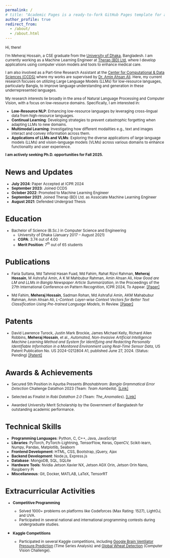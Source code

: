 ```yaml
---
permalink: /
# title: "Academic Pages is a ready-to-fork GitHub Pages template for academic personal websites"
author_profile: true
redirect_from: 
  - /about/
  - /about.html
---
```


<small>
Hi, there!

I’m Meheraj Hossain, a CSE graduate from the <a href="https://www.du.ac.bd/body/CSE">University of Dhaka</a>, Bangladesh. I am currently working as a Machine Learning Engineer at <a href = "https://therapbd.com/">Therap (BD) Ltd</a>, where I develop applications using computer vision models and tools to enhance medical care.

I am also involved as a Part-time Research Assistant at the <a href = "https://ccds.ai/">Center for Computational & Data Sciences (CCDS)</a> where my works are supervised by <a href = "https://scholar.google.com/citations?user=OqlqQTwAAAAJ&hl=en">Dr. Amin Ahsan Ali</a>. Here, my current research focuses on utilizing Large Language Models (LLMs) for low-resource languages, particularly Bangla, to improve language understanding and generation in these underrepresented languages.

My research interests lie broadly in the area of Natural Language Processing and Computer Vision, with a focus on low-resource domains. Specifically, I am interested in:

* **Low-Resource NLP**: Enhancing low-resource languages by leveraging cross-lingual data from high-resource languages.
* **Continual Learning**: Developing strategies to prevent catastrophic forgetting when adapting LLMs to new domains.
* **Multimodal Learning**: Investigating how different modalities e.g., text and images interact and convey information across them.
* **Applications of LLMs and VLMs**: Exploring the diverse applications of large language models (LLMs) and vision-language models (VLMs) across various domains to enhance functionality and user experience.

<strong> I am actively seeking Ph.D. opportunities for Fall 2025. </strong>

News and Updates
======
* **July 2024**: Paper Accepted at ICPR 2024  
* **September 2023**: Joined CCDS 
* **October 2022**: Promoted to Machine Learning Engineer 
* **September 2021**: Joined Therap (BD) Ltd. as Associate Machine Learning Engineer
* **August 2021**: Defended Undergrad Thesis

Education
======
* Bachelor of Science (B.Sc.) in Computer Science and Engineering  
  * University of Dhaka (January 2017 – August 2021)
  * **CGPA**: 3.74 out of 4.00
  * **Merit Position**: 7<sup>th</sup> out of 65 students

Publications
======
* Faria Sultana, Md Tahmid Hasan Fuad, Md Fahim, Rahat Rizvi Rahman, **Meheraj Hossain**, M Ashraful Amin, A K M Mahbubur Rahman, Amin Ahsan Ali, *How Good are LM and LLMs in Bangla Newspaper Article Summarization*, in the Proceedings of the 27th International Conference on Pattern Recognition, ICPR 2024, To Appear. [[Paper]](https://drive.google.com/file/d/1HWCdMzGDgCp04GgJpjiHsQMRTzG3M5iT/view?usp=sharing)

* Md Fahim, **Meheraj Hossain**, Sadman Rohan, Md Ashraful Amin, AKM Mahabubur Rahman, Amin Ahsan Ali, *L-Context: Layer-wise Context Vectors for Better Text Classification Using Pre-trained Language Models*, In Review. [[Paper]](https://drive.google.com/file/d/16n6IZQ9n2au9wbJS2djriEJtUPuV97-E/view?usp=sharing)

Patents
======
* David Lawrence Turock, Justin Mark Brockie, James Michael Kelly, Richard Allen Robbins, **Meheraj Hossain**, et al., *Automated, Non-Invasive Artificial Intelligence Machine Learning Method and System for Identifying and Redacting Personally Identifiable Information in a Monitored Environment using Real-Time Sensor Data*, US Patent Publication No. US 2024-0212804 A1, published June 27, 2024. (Status: Pending) [[Patent]](https://patents.google.com/patent/US20240212804A1/en)

Awards & Achievements
======
* Secured 5th Position in Apurba Presents *Bhashabhrom: Bangla Grammatical Error Detection* Challenge Datathon 2023 (Team: *Team Aambella*). [[Link]](https://www.kaggle.com/competitions/bengali-ged/discussion/395940)

* Selected as Finalist in *Robi Datathon 2.0* (Team: *The_Anomalies*). [[Link]](https://www.kaggle.com/competitions/robi-datathon-2-pre-assessment/leaderboard)
  
* Awarded University Merit Scholarship by the Government of Bangladesh for outstanding academic performance.

Technical Skills
======
* **Programming Languages**: Python, C, C++, Java, JavaScript  
* **Libraries**: PyTorch, PyTorch-Lightning, TensorFlow, Keras, OpenCV, Scikit-learn, Numpy, Pandas, Matplotlib, Seaborn  
* **Frontend Development**: HTML, CSS, Bootstrap, jQuery, Ajax 
* **Backend Development**: Node.js, Express.js 
* **Database**: MongoDB, SQL, SQLite  
* **Hardware Tools**: Nvidia Jetson Xavier NX, Jetson AGX Orin, Jetson Orin Nano, Raspberry Pi  
* **Miscellaneous**: Git, Docker, MATLAB, LaTeX, TensorRT

Extracurricular Activities
======
* **Competitive Programming**
  * Solved 1000+ problems on platforms like Codeforces (Max Rating: 1527), LightOJ, and UVA.
  * Participated in several national and international programming contests during undergraduate studies.

* **Kaggle Competitions**
  * Participated in several Kaggle competitions, including [Google Brain Ventilator Pressure Prediction](https://www.kaggle.com/competitions/ventilator-pressure-prediction/leaderboard) (Time Series Analysis) and [Global Wheat Detection](https://www.kaggle.com/competitions/global-wheat-detection/leaderboard) (Computer Vision Challenge).


  </small>